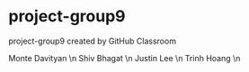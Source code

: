 # project-group9
project-group9 created by GitHub Classroom

Monte Davityan \n
Shiv Bhagat \n
Justin Lee \n
Trinh Hoang \n
